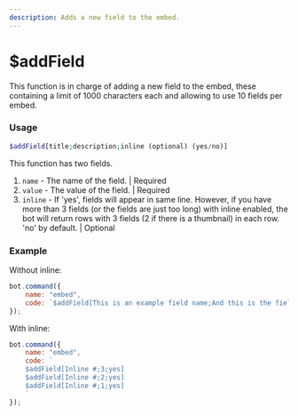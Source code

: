 ```yaml
---
description: Adds a new field to the embed.
---
```


# $addField

This function is in charge of adding a new field to the embed, these containing a limit of 1000 characters each and allowing to use 10 fields per embed.

### Usage

```php
$addField[title;description;inline (optional) (yes/no)]
```

This function has two fields.

1. `name` - The name of the field. \| Required
2. `value` - The value of the field. \| Required
3. `inline` - If 'yes', fields will appear in same line. However, if you have more than 3 fields \(or the fields are just too long\) with inline enabled, the bot will return rows with 3 fields \(2 if there is a thumbnail\) in each row. 'no' by default. \| Optional

### Example

Without inline:

```javascript
bot.command({
    name: "embed",
    code: `$addField[This is an example field name;And this is the field value!]`
});
```

With inline:

```javascript
bot.command({
    name: "embed",
    code: `
    $addField[Inline #;3;yes]
    $addField[Inline #;2;yes]
    $addField[Inline #;1;yes]
    `
});
```

